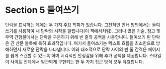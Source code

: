# Section 5 들여쓰기

단락을 표시하는 데에는 두 가지 주요 학파가 있습니다. 고전적인 인쇄 방법에서는 들여쓰기를 사용하여 새 단락의 시작을 알립니다(이 책에서처럼). 그러나 많은 기술, 참고 및 무역 간행물에서는 단락을 구분하기 위해 빈 줄의 공백을 사용합니다. 들여쓰기 된 단락은 긴 산문 블록에 특히 효과적입니다. 여기서 들여쓰기는 텍스트 흐름을 최소한으로 방해하면서 새로운 단락을 나타냅니다. 이와 대조적으로 단락 사이의 빈 줄 간격은 페이지를 쉽게 스캔할 수 있도록 하며 시각적인 안정감을 위해 추가 공백을 제공합니다. 스타일이 사이트 전체에서 일관되게 구현되는 한 두 가지 접근 방식 모두 유효합니다.

